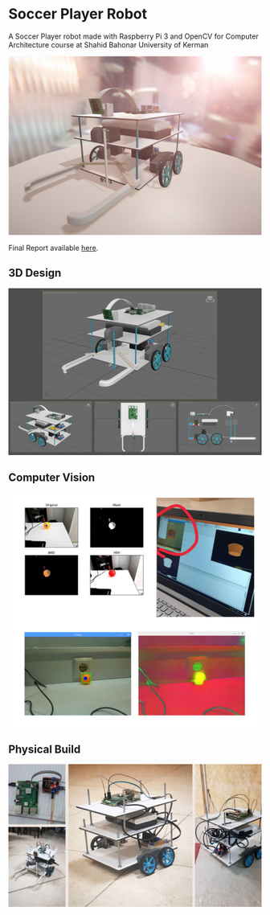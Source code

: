 # Soccer Player Robot
A Soccer Player robot made with Raspberry Pi 3 and OpenCV for Computer Architecture course at Shahid Bahonar University of Kerman

![thumbnail](https://github.com/Gholamrezadar/Soccer-Player-Robot/raw/main/thumbnail.jpg)

Final Report available [here](https://github.com/Gholamrezadar/Soccer-Player-Robot/blob/main/Report_SoccerRobot_RaspberryPi_3971.pdf).
## 3D Design
![design](https://github.com/Gholamrezadar/Soccer-Player-Robot/raw/main/design.jpg)

## Computer Vision
![CV](https://github.com/Gholamrezadar/Soccer-Player-Robot/raw/main/CV.jpg)

## Physical Build
![build](https://github.com/Gholamrezadar/Soccer-Player-Robot/raw/main/build.jpg)
